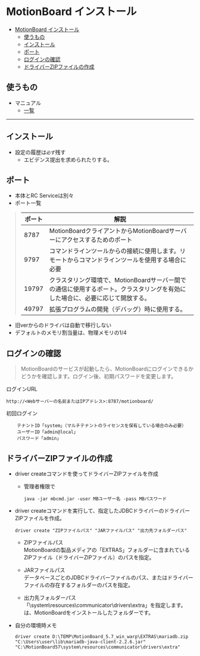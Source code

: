 # MotionBoard インストール

- [MotionBoard インストール](#motionboard-%E3%82%A4%E3%83%B3%E3%82%B9%E3%83%88%E3%83%BC%E3%83%AB)
  - [使うもの](#%E4%BD%BF%E3%81%86%E3%82%82%E3%81%AE)
  - [インストール](#%E3%82%A4%E3%83%B3%E3%82%B9%E3%83%88%E3%83%BC%E3%83%AB)
  - [ポート](#%E3%83%9D%E3%83%BC%E3%83%88)
  - [ログインの確認](#%E3%83%AD%E3%82%B0%E3%82%A4%E3%83%B3%E3%81%AE%E7%A2%BA%E8%AA%8D)
  - [ドライバーZIPファイルの作成](#%E3%83%89%E3%83%A9%E3%82%A4%E3%83%90%E3%83%BCzip%E3%83%95%E3%82%A1%E3%82%A4%E3%83%AB%E3%81%AE%E4%BD%9C%E6%88%90)

## 使うもの

- マニュアル
  - [一覧](https://manual.wingarc-support.com/manual/mb/)

----

## インストール

- 設定の履歴は`必ず`残す
  - エビデンス提出を求められたりする。

## ポート

- 本体とRC Serviceは別々
- ポート一覧

>|ポート|解説|
>|-|-|
>|8787|MotionBoardクライアントからMotionBoardサーバーにアクセスするためのポート
>|9797|コマンドラインツールからの接続に使用します。リモートからコマンドラインツールを使用する場合に必要
>|19797|クラスタリング環境で、MotionBoardサーバー間での通信に使用するポート。クラスタリングを有効にした場合に、必要に応じて開放する。
>|49797|拡張プログラムの開発（デバッグ）時に使用する。

- 旧verからのドライバは自動で移行しない
- デフォルトのメモリ割当量は、物理メモリの1/4

## ログインの確認

>MotionBoardのサービスが起動したら、MotionBoardにログインできるかどうかを確認します。ログイン後、初期パスワードを変更します。

ログインURL

```
http://<Webサーバーの名前またはIPアドレス>:8787/motionboard/
```

初回ログイン

```
    テナントID「system」（マルチテナントのライセンスを保有している場合のみ必要）
    ユーザーID「admin@local」
    パスワード「admin」
```


## ドライバーZIPファイルの作成

- driver createコマンドを使ってドライバーZIPファイルを作成
  - 管理者権限で

    ```
    java -jar mbcmd.jar -user MBユーザー名 -pass MBパスワード
    ```

- driver createコマンドを実行して、指定したJDBCドライバーのドライバーZIPファイルを作成。

    ```
    driver create "ZIPファイルパス" "JARファイルパス" "出力先フォルダーパス"
    ```

  - ZIPファイルパス  
  MotionBoardの製品メディアの「EXTRAS」フォルダーに含まれているZIPファイル（ドライバーZIPファイル）のパスを指定。

  - JARファイルパス  
  データベースごとのJDBCドライバーファイルのパス、またはドライバーファイルの存在するフォルダーのパスを指定。

  - 出力先フォルダーパス  
  「<InstallDir>\system\resources\communicator\drivers\extra」を指定します。<InstallDir>は、MotionBoardをインストールしたフォルダーです。

- 自分の環境時メモ

    ```
    driver create D:\TEMP\MotionBoard_5.7_win_warp\EXTRAS\mariadb.zip "C:\Users\user\lib\mariadb-java-client-2.2.6.jar" "C:\MotionBoard57\system\resources\communicator\drivers\extra"
    ```
